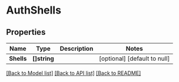 # AuthShells

## Properties
Name | Type | Description | Notes
------------ | ------------- | ------------- | -------------
**Shells** | **[]string** |  | [optional] [default to null]

[[Back to Model list]](../README.md#documentation-for-models) [[Back to API list]](../README.md#documentation-for-api-endpoints) [[Back to README]](../README.md)



